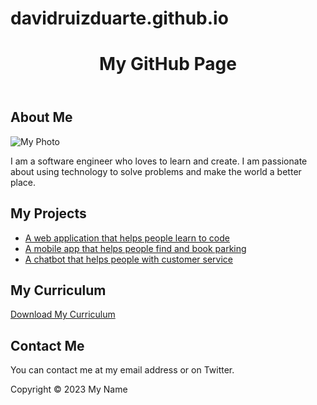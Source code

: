 # davidruizduarte.github.io



<html>
<head>
  <title>My GitHub Page</title>
  <meta name="viewport" content="width=device-width, initial-scale=1">
  <link href="https://fonts.googleapis.com/css2?family=Roboto:wght@300;400;500;700&display=swap" rel="stylesheet">
  <link rel="stylesheet" href="style.css">
</head>
<body>
  <header>
    <h1>My GitHub Page</h1>
  </header>
  <main>
    <section>
      <h2>About Me</h2>
      <img src="me.jpg" alt="My Photo">
      <p>I am a software engineer who loves to learn and create. I am passionate about using technology to solve problems and make the world a better place.</p>
    </section>
    <section>
      <h2>My Projects</h2>
      <ul>
        <li>
          <a href="my-web-application.com">A web application that helps people learn to code</a>
        </li>
        <li>
          <a href="my-mobile-app.com">A mobile app that helps people find and book parking</a>
        </li>
        <li>
          <a href="my-chatbot.com">A chatbot that helps people with customer service</a>
        </li>
      </ul>
    </section>
    <section>
      <h2>My Curriculum</h2>
      <a href="my-curriculum.pdf">Download My Curriculum</a>
    </section>
    <section>
      <h2>Contact Me</h2>
      <p>You can contact me at my email address or on Twitter.</p>
    </section>
  </main>
  <footer>
    <p>Copyright &copy; 2023 My Name</p>
  </footer>
</body>
</html>

